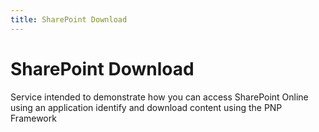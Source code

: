 ```yaml
---
title: SharePoint Download
---
```


# SharePoint Download

Service intended to demonstrate how you can access SharePoint Online using an application identify and download content using the PNP Framework
